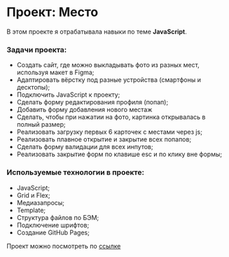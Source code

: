 # Проект: Место
В этом проекте я отрабатывала навыки по теме **JavaScript**.

### Задачи проекта:

* Создать сайт, где можно выкладывать фото из разных мест, используя макет в Figma;
* Адаптировать вёрстку под разные устройства (смартфоны и десктопы);
* Подключить JavaScript к проекту;
* Сделать форму редактирования профиля (попап);
* Добавить форму добавления нового местаж
* Сделать, чтобы при нажатии на фото, картинка открывалась в полный размер;
* Реализовать загрузку первых 6 карточек с местами через js;
* Реализовать плавное открытие и закрытие всех попапов;
* Сделать форму валидации для всех инпутов;
* Реализовать закрытие форм по клавише esc и по клику вне формы;

### Используемые технологии в проекте:

* JavaScript;
* Grid и Flex;
* Медиазапросы;
* Template;
* Структура файлов по БЭМ;
* Подключение шрифтов;
* Создание GitHub Pages;

Проект можно посмотреть по [ссылке](https://mariatsay.github.io/mesto/index.html)